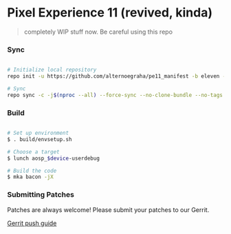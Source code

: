 # Pixel Experience 11 (revived, kinda) #

> completely WIP stuff now. Be careful using this repo

### Sync ###

```bash

# Initialize local repository
repo init -u https://github.com/alternoegraha/pe11_manifest -b eleven --git-lfs

# Sync
repo sync -c -j$(nproc --all) --force-sync --no-clone-bundle --no-tags
```

### Build ###

```bash

# Set up environment
$ . build/envsetup.sh

# Choose a target
$ lunch aosp_$device-userdebug

# Build the code
$ mka bacon -jX
```

### Submitting Patches ###

Patches are always welcome! Please submit your patches to our Gerrit.

[Gerrit push guide](https://wiki.pixelexperience.org/help/submit-patch/)